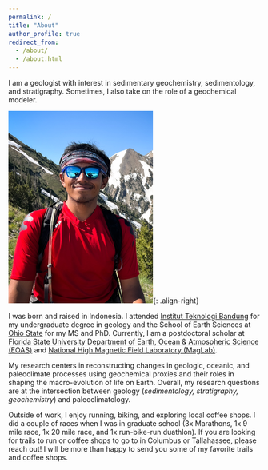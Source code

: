 ```yaml
---
permalink: /
title: "About"
author_profile: true
redirect_from: 
  - /about/
  - /about.html
---
```


I am a geologist with interest in sedimentary geochemistry, sedimentology, and stratigraphy. Sometimes, I also take on the role of a geochemical modeler.

![image-right](/assets/images/Profpic_Utah.png){: .align-right}

I was born and raised in Indonesia. I attended [Institut Teknologi Bandung](https://geology.fitb.itb.ac.id/) for my undergraduate degree in geology and the School of Earth Sciences at [Ohio State](https://earthsciences.osu.edu/) for my MS and PhD. Currently, I am a postdoctoral scholar at [Florida State University Department of Earth, Ocean & Atmospheric Science (EOAS)](https://www.eoas.fsu.edu/) and [National High Magnetic Field Laboratory (MagLab)](https://nationalmaglab.org/staff/?name=YosephAdiatma).

My research centers in reconstructing changes in geologic, oceanic, and paleoclimate processes using geochemical proxies and their roles in shaping the macro-evolution of life on Earth. Overall, my research questions are at the intersection between geology (*sedimentology, stratigraphy, geochemistry*) and paleoclimatology.

Outside of work, I enjoy running, biking, and exploring local coffee shops. I did a couple of races when I was in graduate school (3x Marathons, 1x 9 mile race, 1x 20 mile race, and 1x run-bike-run duathlon). If you are looking for trails to run or coffee shops to go to in Columbus or Tallahassee, please reach out! I will be more than happy to send you some of my favorite trails and coffee shops.